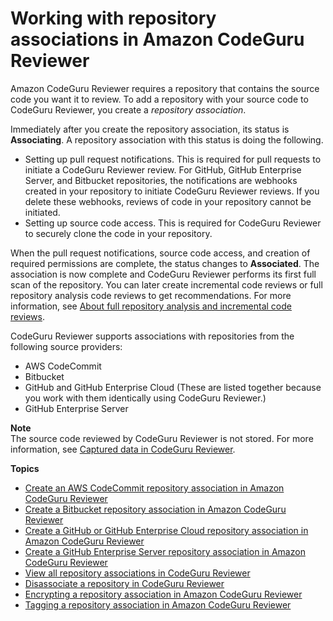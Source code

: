 # Working with repository associations in Amazon CodeGuru Reviewer<a name="working-with-repositories"></a>

Amazon CodeGuru Reviewer requires a repository that contains the source code you want it to review\. To add a repository with your source code to CodeGuru Reviewer, you create a *repository association*\. 



Immediately after you create the repository association, its status is **Associating**\. A repository association with this status is doing the following\. 
+ Setting up pull request notifications\. This is required for pull requests to initiate a CodeGuru Reviewer review\. For GitHub, GitHub Enterprise Server, and Bitbucket repositories, the notifications are webhooks created in your repository to initiate CodeGuru Reviewer reviews\. If you delete these webhooks, reviews of code in your repository cannot be initiated\. 
+ Setting up source code access\. This is required for CodeGuru Reviewer to securely clone the code in your repository\. 

When the pull request notifications, source code access, and creation of required permissions are complete, the status changes to **Associated**\. The association is now complete and CodeGuru Reviewer performs its first full scan of the repository\. You can later create incremental code reviews or full repository analysis code reviews to get recommendations\. For more information, see [About full repository analysis and incremental code reviews](repository-analysis-vs-pull-request.md)\.

 CodeGuru Reviewer supports associations with repositories from the following source providers: 
+ AWS CodeCommit
+ Bitbucket
+ GitHub and GitHub Enterprise Cloud \(These are listed together because you work with them identically using CodeGuru Reviewer\.\)
+ GitHub Enterprise Server

**Note**  
The source code reviewed by CodeGuru Reviewer is not stored\. For more information, see [Captured data in CodeGuru Reviewer](data-protection.md#data-captured)\.

**Topics**
+ [Create an AWS CodeCommit repository association in Amazon CodeGuru Reviewer](create-codecommit-association.md)
+ [Create a Bitbucket repository association in Amazon CodeGuru Reviewer](create-bitbucket-association.md)
+ [Create a GitHub or GitHub Enterprise Cloud repository association in Amazon CodeGuru Reviewer](create-github-association.md)
+ [Create a GitHub Enterprise Server repository association in Amazon CodeGuru Reviewer](create-github-enterprise-association.md)
+ [View all repository associations in CodeGuru Reviewer](repository-association-view-all.md)
+ [Disassociate a repository in CodeGuru Reviewer](disassociate-repository-association.md)
+ [Encrypting a repository association in Amazon CodeGuru Reviewer](encrypt-repository-association.md)
+ [Tagging a repository association in Amazon CodeGuru Reviewer](tag-repository-association.md)